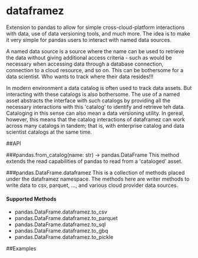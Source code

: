 # dataframez

Extension to pandas to allow for simple cross-cloud-platform interactions with data, use of data versioning tools, and much more. The idea is to make it very simple for pandas users to interact with named data sources. 

A named data source is a source where the name can be used to retrieve the data without giving additional access criteria - such as would be necessary when accessing data through a database connection, connection to a cloud resource, and so on. This can be bothersome for a data scientist. Who wants to track where their data resides!!!

In modern environment a data catalog is often used to track data assets. But interacting with these catalogs is also bothersome. The use of a named asset abstracts the interface with such catalogs by providing all the necessary interactions with this 'catalog' to identify and retrieve teh data. Cataloging in this sense can also mean a data versioning utility. In gereal, however, this means that the catalog interactions of dataframez can work across many catalogs in tandem; that is, with enterprise catalog and data scientist catalogs at the same time. 

##API

###pandas.from_catalog(name: str) -> pandas.DataFrame
This method extends the read capabilities of pandas to read from a 'cataloged' asset. 

###pandas.DataFrame.dataframez
This is a collection of methods placed under the dataframez namespace. The methods here are writer methods to write data to csv, parquet, ..., and various cloud provider data sources.

#### Supported Methods
* pandas.DataFrame.dataframez.to_csv
* pandas.DataFrame.dataframez.to_parquet
* pandas.DataFrame.dataframez.to_sql
* pandas.DataFrame.dataframez.to_gbq
* pandas.DataFrame.dataframez.to_pickle

##Examples